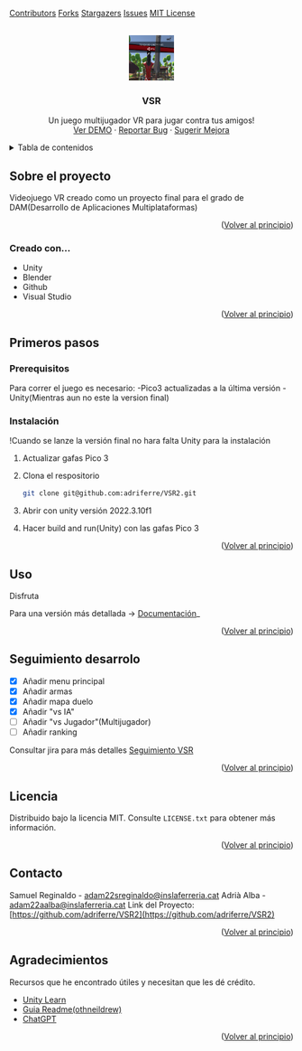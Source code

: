 <!-- Improved compatibility of back to top link: See: https://github.com/othneildrew/Best-README-Template/pull/73 -->
<a name="readme-top"></a>
<!--
*** Thanks for checking out the Best-README-Template. If you have a suggestion
*** that would make this better, please fork the repo and create a pull request
*** or simply open an issue with the tag "enhancement".
*** Don't forget to give the project a star!
*** Thanks again! Now go create something AMAZING! :D
-->



<!-- PROJECT SHIELDS -->
<!--
*** I'm using markdown "reference style" links for readability.
*** Reference links are enclosed in brackets [ ] instead of parentheses ( ).
*** See the bottom of this document for the declaration of the reference variables
*** for contributors-url, forks-url, etc. This is an optional, concise syntax you may use.
*** https://www.markdownguide.org/basic-syntax/#reference-style-links
-->
[Contributors][contributors-url]
[Forks][forks-url]
[Stargazers][stars-url]
[Issues][issues-url]
[MIT License][license-url]



<!-- PROJECT LOGO -->
<br />
<div align="center">
  <a href="https://github.com/adriferre/VSR2">
    <img src="imagenes/logo.png" alt="Logo" width="80" height="80">
  </a>

  <h3 align="center">VSR</h3>

  <p align="center">
    Un juego multijugador VR para jugar contra tus amigos!
    <br />
    <a href="https://github.com/adriferre/VSR2">Ver DEMO</a>
    ·
    <a href="https://github.com/adriferre/VSR2/issues/new?labels=bug&template=bug-report---.md">Reportar Bug</a>
    ·
    <a href="https://github.com/adriferre/VSR2/issues/new?labels=enhancement&template=feature-request---.md">Sugerir Mejora</a>
  </p>
</div>



<!-- TABLE OF CONTENTS -->
<details>
  <summary>Tabla de contenidos</summary>
  <ol>
    <li>
      <a href="#about-the-project">Sobre el proyecto</a>
      <ul>
        <li><a href="#built-with">Creado con...</a></li>
      </ul>
    </li>
    <li>
      <a href="#getting-started">Primeros pasos</a>
      <ul>
        <li><a href="#prerequisitos">Prerequisitos</a></li>
        <li><a href="#instalación">Instalación</a></li>
      </ul>
    </li>
    <li><a href="#uso">Uso</a></li>
    <li><a href="#seguimiento-desarrolo">Seguimiento desarrolo</a></li>
    <li><a href="#licencia">Licencia</a></li>
    <li><a href="#contacto">Contacto</a></li>
    <li><a href="#agradecimientos">Agradecimientos</a></li>
  </ol>
</details>



<!-- ABOUT THE PROJECT -->
## Sobre el proyecto

Videojuego VR creado como un proyecto final para el grado de DAM(Desarrollo de Aplicaciones Multiplataformas)


<p align="right">(<a href="#readme-top">Volver al principio</a>)</p>



### Creado con...

- Unity
- Blender
- Github
- Visual Studio

<p align="right">(<a href="#readme-top">Volver al principio</a>)</p>



<!-- GETTING STARTED -->
## Primeros pasos

### Prerequisitos

Para correr el juego es necesario: 
-Pico3 actualizadas a la última versión
-Unity(Mientras aun no este la version final)

### Instalación

!Cuando se lanze la versión final no hara falta Unity para la instalación

1. Actualizar gafas Pico 3
1. Clona el respositorio
   ```sh
   git clone git@github.com:adriferre/VSR2.git
   ```
2. Abrir con unity versión 2022.3.10f1

3. Hacer build and run(Unity) con las gafas Pico 3 

<p align="right">(<a href="#readme-top">Volver al principio</a>)</p>



<!-- USAGE EXAMPLES -->
## Uso

Disfruta

Para una versión más detallada -> [Documentación](https://docs.google.com/document/d/1wZHbOgsbeYjOmSMonXd3_YWyQ7xHzUOfS9UwTm2ioqY/edit?usp=sharing)_

<p align="right">(<a href="#readme-top">Volver al principio</a>)</p>



<!-- ROADMAP -->
## Seguimiento desarrolo

- [x] Añadir menu principal
- [x] Añadir armas
- [x] Añadir mapa duelo
- [x] Añadir "vs IA"
- [ ] Añadir "vs Jugador"(Multijugador)
- [ ] Añadir ranking

Consultar jira para más detalles [Seguimiento VSR](https://m13practica.atlassian.net/jira/software/projects/SCRUM/boards/1?atlOrigin=eyJpIjoiNTgxYjkxNzBhNjIzNDIyZGExMjc3MTYyNjgwZmE5NzciLCJwIjoiaiJ9)

<p align="right">(<a href="#readme-top">Volver al principio</a>)</p>

<!-- LICENSE -->
## Licencia

Distribuido bajo la licencia MIT. Consulte `LICENSE.txt` para obtener más información.

<p align="right">(<a href="#readme-top">Volver al principio</a>)</p>



<!-- CONTACT -->
## Contacto

Samuel Reginaldo - adam22sreginaldo@inslaferreria.cat
Adrià Alba - adam22aalba@inslaferreria.cat
Link del Proyecto: [https://github.com/adriferre/VSR2](https://github.com/adriferre/VSR2)

<p align="right">(<a href="#readme-top">Volver al principio</a>)</p>



<!-- ACKNOWLEDGMENTS -->
## Agradecimientos

Recursos que he encontrado útiles y necesitan que les dé crédito.

* [Unity Learn](https://learn.unity.com/)
* [Guia Readme(othneildrew)](https://github.com/othneildrew/Best-README-Template?tab=readme-ov-file)
* [ChatGPT](https://chatgpt.com/)

<p align="right">(<a href="#readme-top">Volver al principio</a>)</p>



<!-- MARKDOWN LINKS & IMAGES -->
<!-- https://www.markdownguide.org/basic-syntax/#reference-style-links -->
[contributors-shield]: https://img.shields.io/github/contributors/othneildrew/Best-README-Template.svg?style=for-the-badge
[contributors-url]: https://github.com/adriferre/VSR2/graphs/contributors
[forks-shield]: https://img.shields.io/github/forks/othneildrew/Best-README-Template.svg?style=for-the-badge
[forks-url]: https://github.com/adriferre/VSR2/network/members
[stars-shield]: https://img.shields.io/github/stars/othneildrew/Best-README-Template.svg?style=for-the-badge
[stars-url]: https://github.com/adriferre/VSR2/stargazers
[issues-shield]: https://img.shields.io/github/issues/othneildrew/Best-README-Template.svg?style=for-the-badge
[issues-url]: https://github.com/adriferre/VSR2/issues
[license-shield]: https://img.shields.io/github/license/othneildrew/Best-README-Template.svg?style=for-the-badge
[license-url]: https://github.com/adriferre/VSR2/main/LICENSE.txt
[product-screenshot]: imagenes/captura.png
